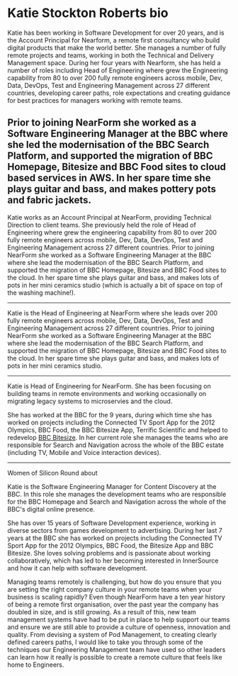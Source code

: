 # Katie Stockton Roberts bio

Katie has been working in Software Development for over 20 years, and is the Account Principal for Nearform, a remote first consultancy who build digital products that make the world better.  She manages a number of fully remote projects and teams, working in both the Technical and Delivery Management space. During her four years with Nearform, she has held a number of roles including Head of Engineering where grew the Engineering capability from 80 to over 200 fully remote engineers across mobile, Dev, Data, DevOps, Test and Engineering Management across 27 different countries, developing career paths, role expectations and creating guidance for best practices for managers working with remote teams.

Prior to joining NearForm she worked as a Software Engineering Manager at the BBC where she led the modernisation of the BBC Search Platform, and supported the migration of BBC Homepage, Bitesize and BBC Food sites to cloud based services in AWS. In her spare time she plays guitar and bass, and makes pottery pots and fabric jackets.
----


Katie works as an Account Principal at NearForm, providing Technical Direction to client teams.  She previously held the role of Head of Engineering where grew the engineering capability from 80 to over 200 fully remote engineers across mobile, Dev, Data, DevOps, Test and Engineering Management across 27 different countries. Prior to joining NearForm she worked as a Software Engineering Manager at the BBC where she lead the modernisation of the BBC Search Platform, and supported the migration of BBC Homepage, Bitesize and BBC Food sites to the cloud. In her spare time she plays guitar and bass, and makes lots of pots in her mini ceramics studio (which is actually a bit of space on top of the washing machine!).

----

Katie is the Head of Engineering at NearForm where she leads over 200 fully remote engineers across mobile, Dev, Data, DevOps, Test and Engineering Management across 27 different countries.  Prior to joining NearForm she worked as a Software Engineering Manager at the BBC where she lead the modernisation of the BBC Search Platform, and supported the migration of BBC Homepage, Bitesize and BBC Food sites to the cloud.  In her spare time she plays guitar and bass, and makes lots of pots in her mini ceramics studio.

-----

Katie is Head of Engineering for NearForm. She has been focusing on building teams in remote environments and working occasionally on migrating legacy systems to microservies and the cloud. 

She has worked at the BBC for the 9 years, during which time she has worked on projects including the Connected TV Sport App for the 2012 Olympics, BBC Food, the BBC Bitesize App, Terrific Scientific and helped to redevelop <a href="http://www.bbc.com/bitesize">BBC Bitesize</a>.  In her current role she manages the teams who are responsible for Search and Navigation across the whole of the BBC estate (including TV, Mobile and Voice interaction devices).  



----
Women of Silicon Round about

Katie is the Software Engineering Manager for Content Discovery at the BBC. In this role she manages the development teams who are responsible for the BBC Homepage and Search and Navigation across the whole of the BBC's digital online presence.

She has over 15 years of Software Development experience, working in diverse sectors from games development to advertising. During her last 7 years at the BBC she has worked on projects including the Connected TV Sport App for the 2012 Olympics, BBC Food, the Bitesize App and BBC Bitesize. She loves solving problems and is passionate about working collaboratively, which has led to her becoming interested in InnerSource and how it can help with software development.



Managing teams remotely is challenging, but how do you ensure that you are setting the right company culture in your remote teams when your business is scaling rapidly?
Even though NearForm have a ten year history of being a remote first organisation, over the past year the company has doubled in size, and is still growing. As a result of this, new team management systems have had to be put in place to help support our teams and ensure we are still able to provide a culture of openness, innovation and quality.  From devising a system of Pod Management, to creating clearly defined careers paths, I would like to take you through some of the techniques our Engineering Management team have used so other leaders can learn how it really is possible to create a remote culture that feels like home to Engineers.
